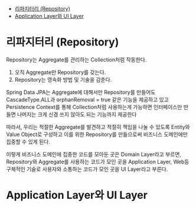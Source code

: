 - [리파지터리 (Repository)](#리파지터리-repository)
- [Application Layer와 UI Layer](#application-layer와-ui-layer)


# 리파지터리 (Repository)
Repository는 Aggregate를 관리하는 Collection처럼 작동한다.
1. 오직 Aggregate만 Repository를 갖는다.
2. Repository는 영속화 방법 및 기술을 감춘다.

Spring Data JPA는 Aggregate에 대해서만 Repository를 만들어도 CascadeType.ALL과 orphanRemoval = true 같은 기능을 제공하고 있고 Persistence Context를 통해 Collection처럼 사용하는게 가능하면 인터페이스만 만들면 나머지는 크게 신경 쓰지 않아도 되는 기능까지 제공한다

따라서, 우리는 적절한 Aggregate를 발견하고 적절히 책임을 나눌 수 있도록 Entity와 Value Object로 구성하고 이를 위한 Repository를 만듦으로써 비즈니스 도메인에만 집중할 수 있게 된다.

이렇게 비즈니스 도메인에 집중한 코드를 모아둔 곳은 Domain Layer라고 부르면, Repository와 Aggregate를 사용하는 코드가 모인 곳을 Application Layer, Web등 구체적인 기술로 사용자와 소통하는 코드가 모인 곳을 UI Layer라고 부른다.

# Application Layer와 UI Layer